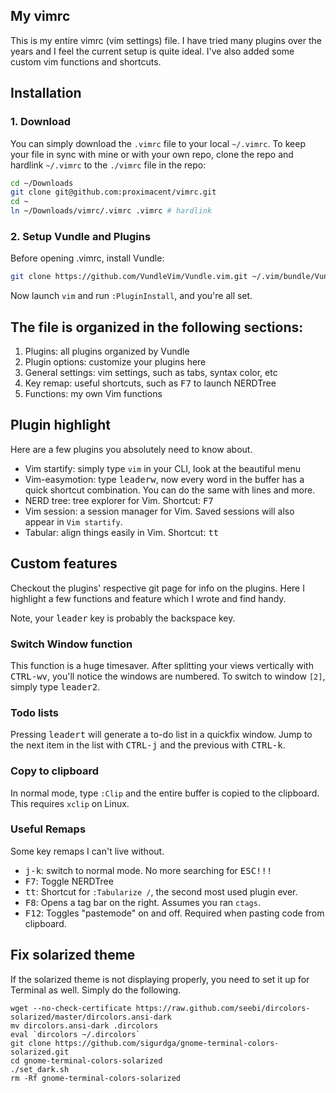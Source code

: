 ## My vimrc

This is my entire vimrc (vim settings) file. I have tried many plugins over the years and I feel the current setup is quite ideal. I've also added some custom vim functions and shortcuts.

## Installation
### 1. Download
You can simply download the `.vimrc` file to your local `~/.vimrc`. To keep your file in sync with mine or with your own repo, clone the repo and hardlink `~/.vimrc` to the `./vimrc` file in the repo:

``` bash
cd ~/Downloads
git clone git@github.com:proximacent/vimrc.git
cd ~
ln ~/Downloads/vimrc/.vimrc .vimrc # hardlink
```

### 2. Setup Vundle and Plugins
Before opening .vimrc, install Vundle:

``` bash
git clone https://github.com/VundleVim/Vundle.vim.git ~/.vim/bundle/Vundle.vim
```

Now launch `vim` and run `:PluginInstall`, and you're all set.

## The file is organized in the following sections:
1. Plugins: all plugins organized by Vundle
2. Plugin options: customize your plugins here
3. General settings: vim settings, such as tabs, syntax color, etc
4. Key remap: useful shortcuts, such as <kbd>F7</kbd> to launch NERDTree
5. Functions: my own Vim functions

## Plugin highlight
Here are a few plugins you absolutely need to know about.

- Vim startify: simply type `vim` in your CLI, look at the beautiful menu
- Vim-easymotion: type <kbd>leader</kbd><kbd>w</kbd>, now every word in the buffer has a quick shortcut combination. You can do the same with lines and more.
- NERD tree: tree explorer for Vim. Shortcut: <kbd>F7</kbd>
- Vim session: a session manager for Vim. Saved sessions will also appear in `Vim startify`.
- Tabular: align things easily in Vim. Shortcut: <kbd>t</kbd><kbd>t</kbd>

## Custom features
Checkout the plugins' respective git page for info on the plugins. Here I highlight a few functions and feature which I wrote and find handy.

Note, your <kbd>leader</kbd> key is probably the backspace key.

### Switch Window function
This function is a huge timesaver. After splitting your views vertically with <kbd>CTRL-w</kbd><kbd>v</kbd>, you'll notice the windows are numbered. To switch to window `[2]`, simply type <kbd>leader</kbd><kbd>2</kbd>.


### Todo lists
Pressing <kbd>leader</kbd><kbd>t</kbd> will generate a to-do list in a quickfix window. Jump to the next item in the list with <kbd>CTRL-j</kbd> and the previous with <kbd>CTRL-k</kbd>.

### Copy to clipboard
In normal mode, type `:Clip` and the entire buffer is copied to the clipboard. This requires `xclip` on Linux.

### Useful Remaps
Some key remaps I can't live without.

- <kbd>j-k</kbd>: switch to normal mode. No more searching for <kbd>ESC</kdb>!!!
- <kbd>F7</kbd>: Toggle NERDTree
- <kbd>tt</kbd>: Shortcut for `:Tabularize /`, the second most used plugin ever.
- <kbd>F8</kbd>: Opens a tag bar on the right. Assumes you ran `ctags`.
- <kbd>F12</kbd>: Toggles "pastemode" on and off. Required when pasting code from clipboard.

## Fix solarized theme
If the solarized theme is not displaying properly, you need to set it up for Terminal as well. Simply do the following.

```
wget --no-check-certificate https://raw.github.com/seebi/dircolors-solarized/master/dircolors.ansi-dark
mv dircolors.ansi-dark .dircolors
eval `dircolors ~/.dircolors`
git clone https://github.com/sigurdga/gnome-terminal-colors-solarized.git
cd gnome-terminal-colors-solarized
./set_dark.sh
rm -Rf gnome-terminal-colors-solarized
```
